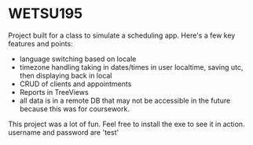# WETSU195
Project built for a class to simulate a scheduling app. 
Here's a few key features and points:
* language switching based on locale 
* timezone handling taking in dates/times in user localtime, saving utc, then displaying back in local
* CRUD of clients and appointments
* Reports in TreeViews
* all data is in a remote DB that may not be accessible in the future because this was for coursework.

This project was a lot of fun. Feel free to install the exe to see it in action. username and password are 'test'
